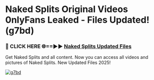 # Naked Splits Original Videos 0nlyFans Leaked - Files Updated! (g7bd)

<h3>🔴 CLICK HERE 🌐==►► <a href="https://tinyurl.com/up5wt9bj" rel="nofollow">Naked Splits Updated Files</a></h3>

Get Naked Splits and all content. Now you can access all videos and pictures of Naked Splits. New Updated Files 2025!

[![g7bd](https://i.imgur.com/ABiUzMV.gif)](https://tinyurl.com/up5wt9bj)
